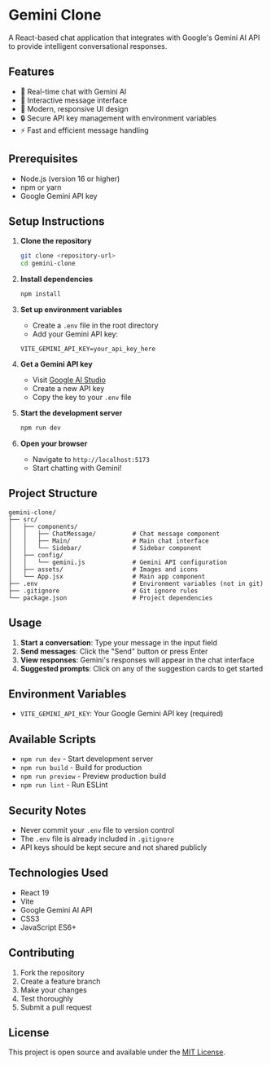 # Gemini Clone

A React-based chat application that integrates with Google's Gemini AI API to provide intelligent conversational responses.

## Features

- 🤖 Real-time chat with Gemini AI
- 💬 Interactive message interface
- 🎨 Modern, responsive UI design
- 🔒 Secure API key management with environment variables
- ⚡ Fast and efficient message handling

## Prerequisites

- Node.js (version 16 or higher)
- npm or yarn
- Google Gemini API key

## Setup Instructions

1. **Clone the repository**
   ```bash
   git clone <repository-url>
   cd gemini-clone
   ```

2. **Install dependencies**
   ```bash
   npm install
   ```

3. **Set up environment variables**
   - Create a `.env` file in the root directory
   - Add your Gemini API key:
   ```env
   VITE_GEMINI_API_KEY=your_api_key_here
   ```

4. **Get a Gemini API key**
   - Visit [Google AI Studio](https://makersuite.google.com/app/apikey)
   - Create a new API key
   - Copy the key to your `.env` file

5. **Start the development server**
   ```bash
   npm run dev
   ```

6. **Open your browser**
   - Navigate to `http://localhost:5173`
   - Start chatting with Gemini!

## Project Structure

```
gemini-clone/
├── src/
│   ├── components/
│   │   ├── ChatMessage/          # Chat message component
│   │   ├── Main/                 # Main chat interface
│   │   └── Sidebar/              # Sidebar component
│   ├── config/
│   │   └── gemini.js             # Gemini API configuration
│   ├── assets/                   # Images and icons
│   └── App.jsx                   # Main app component
├── .env                          # Environment variables (not in git)
├── .gitignore                    # Git ignore rules
└── package.json                  # Project dependencies
```

## Usage

1. **Start a conversation**: Type your message in the input field
2. **Send messages**: Click the "Send" button or press Enter
3. **View responses**: Gemini's responses will appear in the chat interface
4. **Suggested prompts**: Click on any of the suggestion cards to get started

## Environment Variables

- `VITE_GEMINI_API_KEY`: Your Google Gemini API key (required)

## Available Scripts

- `npm run dev` - Start development server
- `npm run build` - Build for production
- `npm run preview` - Preview production build
- `npm run lint` - Run ESLint

## Security Notes

- Never commit your `.env` file to version control
- The `.env` file is already included in `.gitignore`
- API keys should be kept secure and not shared publicly

## Technologies Used

- React 19
- Vite
- Google Gemini AI API
- CSS3
- JavaScript ES6+

## Contributing

1. Fork the repository
2. Create a feature branch
3. Make your changes
4. Test thoroughly
5. Submit a pull request

## License

This project is open source and available under the [MIT License](LICENSE).
